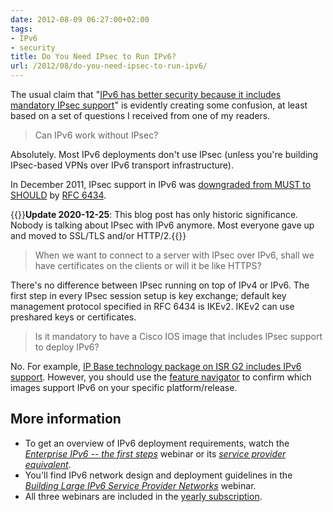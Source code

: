 ```yaml
---
date: 2012-08-09 06:27:00+02:00
tags:
- IPv6
- security
title: Do You Need IPsec to Run IPv6?
url: /2012/08/do-you-need-ipsec-to-run-ipv6/
---
```

The usual claim that "[IPv6 has better security because it includes mandatory IPsec support](/2010/02/ipv6-myths/)" is evidently creating some confusion, at least based on a set of questions I received from one of my readers.

> Can IPv6 work without IPsec?

Absolutely. Most IPv6 deployments don't use IPsec (unless you're building IPsec-based VPNs over IPv6 transport infrastructure).
<!--more-->
In December 2011, IPsec support in IPv6 was [downgraded from MUST to SHOULD](http://tools.ietf.org/html/rfc6434#section-11) by [RFC 6434](http://tools.ietf.org/html/rfc6434).

{{<note update>}}**Update 2020-12-25**: This blog post has only historic significance. Nobody is talking about IPsec with IPv6 anymore. Most everyone gave up and moved to SSL/TLS and/or HTTP/2.{{</note>}}

> When we want to connect to a server with IPsec over IPv6, shall we have certificates on the clients or will it be like HTTPS?

There's no difference between IPsec running on top of IPv4 or IPv6. The first step in every IPsec session setup is key exchange; default key management protocol specified in RFC 6434 is IKEv2. IKEv2 can use preshared keys or certificates.

> Is it mandatory to have a Cisco IOS image that includes IPsec support to deploy IPv6?

No. For example, [IP Base technology package on ISR G2 includes IPv6 support](http://www.cisco.com/en/US/prod/collateral/routers/ps10616/white_paper_c11_556985_ps10537_Products_White_Paper.html#wp9000809). However, you should use the [feature navigator](http://tools.cisco.com/ITDIT/CFN/jsp/index.jsp) to confirm which images support IPv6 on your specific platform/release.

## More information

* To get an overview of IPv6 deployment requirements, watch the [*Enterprise IPv6 -- the first steps*](http://www.ipspace.net/Enterprise_IPv6_-_the_First_Steps) webinar or its [*service provider equivalent*](http://www.ipspace.net/Service_Provider_IPv6_Introduction). 
* You'll find IPv6 network design and deployment guidelines in the [*Building Large IPv6 Service Provider Networks*](https://www.ipspace.net/Building_Large_IPv6_Service_Provider_Networks) webinar.
* All three webinars are included in the [yearly subscription](http://www.ipspace.net/Subscription).
